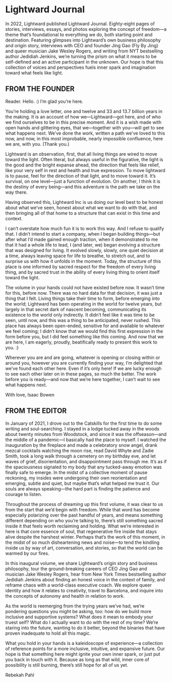 # Lightward Journal

In 2022, Lightward published Lightward Journal. Eighty-eight pages of stories, interviews, essays, and photos exploring the concept of freedom—a theme that’s foundational to everything we do, both starting point and destination. Featuring glimpses into Lightward’s own business philosophy and origin story, interviews with CEO and founder Jing Gao (Fly By Jing) and queer musician Jake Wesley Rogers, and writing from NYT bestselling author Jedidiah Jenkins, we’re turning the prism on what it means to be self-defined and an active participant in the unknown. Our hope is that this collection of voices and perspectives fuels inner spark and imagination toward what feels like light.

## FROM THE FOUNDER

Reader. Hello. :) I’m glad you’re here.

You’re holding a love letter, one and twelve and 33 and 13.7 billion years in the making. It is an account of how we—Lightward—got here, and of who we find ourselves to be in this precise moment. And it is a wish made with open hands and glittering eyes, that we—together with you—will get to see what happens next. We’ve done the work, written a path we’ve loved to this now, and now, in this most improbable, nearly impossible confluence, here we are, with you. (Thank you.)

Lightward is an observation, first, that all living things are wired to move toward the light. Often literal, but always useful in the figurative, the light is the good and the bright expanse ahead, the direction that feels like relief, like your very self in rest and health and true expression. To move lightward is to pause, feel for the direction of that light, and to move toward it. It’s survival, on one level—just a function of evolution. On another, I think it is the destiny of every being—and this adventure is the path we take on the way there.

Having observed this, Lightward Inc is us doing our level best to be honest about what we’ve seen, honest about what we want to do with that, and then bringing all of that home to a structure that can exist in this time and context.

I can’t overstate how much fun it is to work this way. And I refuse to qualify that. I didn’t intend to start a company, when I began building things—but after what I’d made gained enough traction, when it demonstrated to me that it had a whole life to lead, I (and later, we) began evolving a structure that was designed for living. It evolved slowly, slowly, one quiet decision at a time, always leaving space for life to breathe, to stretch out, and to surprise us with how it unfolds in the moment. Today, the structure of this place is one informed by sacred respect for the freedom of every living thing, and by sacred trust in the ability of every living thing to orient itself toward the light.

The volume in your hands could not have existed before now. It wasn’t time for this, before now. There was no hard data for that decision, it was just a thing that I felt. Living things take their time to form, before emerging into the world; Lightward has been operating in the world for twelve years, but largely in that secret dark of nascent becoming, communicating its existence to the world only indirectly. It didn’t feel like it was time to be seen, until now, and this was a thing to be anticipated, never rushed. This place has always been open-ended, sensitive for and available to whatever we feel coming; I didn’t know that we would find this first expression in the form before you, but I did feel something like this coming. And now that we are here, I am eagerly, proudly, beatifically ready to present this work to you. :)

Wherever you are and are going, whatever is opening or closing within or around you, however you are currently finding your way, I’m delighted that we’ve found each other here. Even if it’s only here! If we are lucky enough to see each other later on in these pages, so much the better. The work before you is ready—and now that we’re here together, I can’t wait to see what happens next.

With love,
Isaac Bowen

## FROM THE EDITOR

In January of 2021, I drove out to the Catskills for the first time to do some writing and soul-searching. I stayed in a lodge tucked away in the woods about twenty minutes from Woodstock, and since it was the offseason—and the middle of a pandemic—I basically had the place to myself. I watched the inauguration by the fireplace and made a celebratory snow angel, drank mezcal cocktails watching the moon rise, read David Whyte and Zadie Smith, took a long walk through a cemetery on my birthday eve, and let waves of grief, disorientation, and disappointment pass through me. It’s as if the spaciousness signaled to my body that any tucked-away emotion was finally safe to emerge. In the midst of a collective moment of pause reckoning, my insides were undergoing their own reorientation and emerging, subtle and quiet, but maybe that’s what helped me trust it. Our souls are always speaking—the hard part is finding the patience and courage to listen.

Throughout the process of dreaming up this first volume, it was clear to us from the start that we’d begin with freedom. While that word has become especially polarizing over the past handful of years, and means something different depending on who you’re talking to, there’s still something sacred inside it that feels worth reclaiming and holding. What we’re interested in here is that core essence of soul, that regenerative fire inside that stays alive despite the harshest winter. Perhaps that’s the work of this moment, in the midst of so much disheartening news and noise—to tend the kindling inside us by way of art, conversation, and stories, so that the world can be warmed by our fires.

In this inaugural volume, we share Lightward’s origin story and business philosophy, tour the ground-breaking careers of CEO Jing Gao and musician Jake Wesley Rogers, hear from New York Times bestselling author Jedidiah Jenkins about finding an honest voice in the context of family, and reframe chaos with a world-class executive coach. We explore queer identity and how it relates to creativity, travel to Barcelona, and inquire into the concepts of autonomy and health in relation to work.

As the world is reemerging from the trying years we’ve had, we’re pondering questions you might be asking, too: how do we build more inclusive and supportive systems? What does it mean to embody your truest self? What do I actually want to do with the rest of my time? We’re staring into the future, wanting to do it better, beyond the binaries that have proven inadequate to hold all this magic.

What you hold in your hands is a kaleidoscope of experience—a collection of reference points for a more inclusive, intuitive, and expansive future. Our hope is that something here might ignite your own inner spark, or just put you back in touch with it. Because as long as that wild, inner core of possibility is still burning, there’s still hope for all of us yet.

Rebekah Pahl
